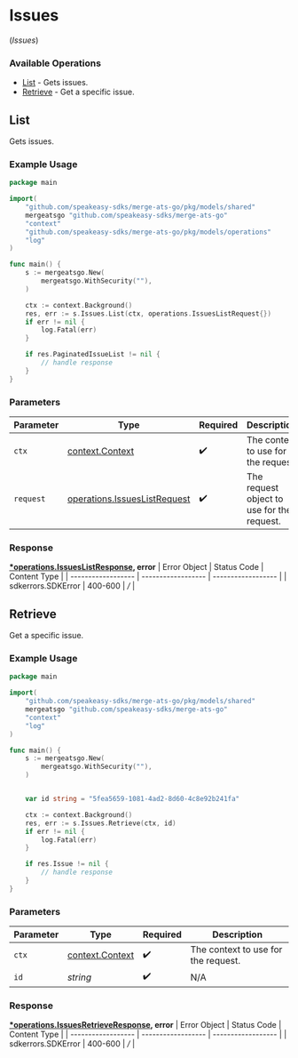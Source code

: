 # Issues
(*Issues*)

### Available Operations

* [List](#list) - Gets issues.
* [Retrieve](#retrieve) - Get a specific issue.

## List

Gets issues.

### Example Usage

```go
package main

import(
	"github.com/speakeasy-sdks/merge-ats-go/pkg/models/shared"
	mergeatsgo "github.com/speakeasy-sdks/merge-ats-go"
	"context"
	"github.com/speakeasy-sdks/merge-ats-go/pkg/models/operations"
	"log"
)

func main() {
    s := mergeatsgo.New(
        mergeatsgo.WithSecurity(""),
    )

    ctx := context.Background()
    res, err := s.Issues.List(ctx, operations.IssuesListRequest{})
    if err != nil {
        log.Fatal(err)
    }

    if res.PaginatedIssueList != nil {
        // handle response
    }
}
```

### Parameters

| Parameter                                                                        | Type                                                                             | Required                                                                         | Description                                                                      |
| -------------------------------------------------------------------------------- | -------------------------------------------------------------------------------- | -------------------------------------------------------------------------------- | -------------------------------------------------------------------------------- |
| `ctx`                                                                            | [context.Context](https://pkg.go.dev/context#Context)                            | :heavy_check_mark:                                                               | The context to use for the request.                                              |
| `request`                                                                        | [operations.IssuesListRequest](../../pkg/models/operations/issueslistrequest.md) | :heavy_check_mark:                                                               | The request object to use for the request.                                       |


### Response

**[*operations.IssuesListResponse](../../pkg/models/operations/issueslistresponse.md), error**
| Error Object       | Status Code        | Content Type       |
| ------------------ | ------------------ | ------------------ |
| sdkerrors.SDKError | 400-600            | */*                |

## Retrieve

Get a specific issue.

### Example Usage

```go
package main

import(
	"github.com/speakeasy-sdks/merge-ats-go/pkg/models/shared"
	mergeatsgo "github.com/speakeasy-sdks/merge-ats-go"
	"context"
	"log"
)

func main() {
    s := mergeatsgo.New(
        mergeatsgo.WithSecurity(""),
    )


    var id string = "5fea5659-1081-4ad2-8d60-4c8e92b241fa"

    ctx := context.Background()
    res, err := s.Issues.Retrieve(ctx, id)
    if err != nil {
        log.Fatal(err)
    }

    if res.Issue != nil {
        // handle response
    }
}
```

### Parameters

| Parameter                                             | Type                                                  | Required                                              | Description                                           |
| ----------------------------------------------------- | ----------------------------------------------------- | ----------------------------------------------------- | ----------------------------------------------------- |
| `ctx`                                                 | [context.Context](https://pkg.go.dev/context#Context) | :heavy_check_mark:                                    | The context to use for the request.                   |
| `id`                                                  | *string*                                              | :heavy_check_mark:                                    | N/A                                                   |


### Response

**[*operations.IssuesRetrieveResponse](../../pkg/models/operations/issuesretrieveresponse.md), error**
| Error Object       | Status Code        | Content Type       |
| ------------------ | ------------------ | ------------------ |
| sdkerrors.SDKError | 400-600            | */*                |
